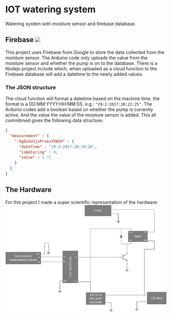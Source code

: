 # IOT watering system 
Watering system with moisture sensor and firebase database.

## Firebase <img src="https://firebase.google.com/_static/images/firebase/touchicon-180.png" width="40">
This project uses Firebase from Google to store the data collected from the moisture sensor. The Arduino code only uploads the value from the moisture sensor and whether the pump is on to the database. There is a Nodejs project include which, when uploaded as a cloud function to the Firebase database will add a datetime to the newly added values. 

### The JSON structure
The cloud function will format a datetime based on the machine time. the format is a DD:MM:YYYY:HH:MM:SS, e.g.: ```"29:2:2017:20:22:25"```.
The Arduino codes add a boolean based on whether the pump is currently active. And the value the value of the moisture sensor is added.
This all commbined gives the following data structure: 
``` JSON
{
  "measurement" : {
    "-KgQiGUIjxPrxezXVW1H" : {
      "dateTime" : "29:2:2017:20:19:26",
      "isWatering" : 0,
      "value" : 2.72
    }
  }
} 
```

## The Hardware
For this project I made a super scientific representation of the hardware: <br />
![test](https://github.com/GewoonMaarten/iot-watering-system/blob/master/layout%20schematic.jpg)



